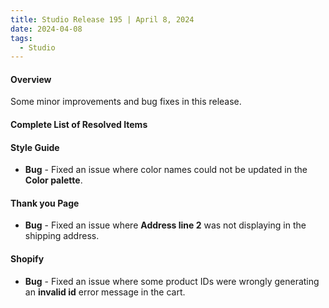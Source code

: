 ```yaml
---
title: Studio Release 195 | April 8, 2024
date: 2024-04-08
tags:
  - Studio
---
```


#### Overview

Some minor improvements and bug fixes in this release.

#### Complete List of Resolved Items

#### Style Guide

* **Bug** - Fixed an issue where color names could not be updated in the **Color palette**.

#### Thank you Page

* **Bug** - Fixed an issue where **Address line 2** was not displaying in the shipping address.

#### Shopify

* **Bug** - Fixed an issue where some product IDs were wrongly generating an **invalid id** error message in the cart.

